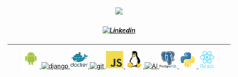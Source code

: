 <h1 align="center">
  <a href="https://www.youtube.com/watch?v=rtN2Ya-iOgE">
    <img src="https://user-images.githubusercontent.com/25802489/225169804-2e0d8f1d-0891-489a-ae1b-72ea8e5731ec.gif">
  </a>
</h1>

<h5 align="center">
<a href="https://www.linkedin.com/in/co01l3r/">
  <img alt="Linkedin" width="25px" src="https://raw.githubusercontent.com/peterthehan/peterthehan/master/assets/linkedin.svg" />
  </a>
</br>
</h5>

<!-- <p align="center">
  <img title="visitors" height="20" src="https://visitor-badge.glitch.me/badge?page_id=co01l3r.co01l3r">
</p> -->


<hr>

<p align="center"> <a href="https://developer.android.com" target="_blank" rel="noreferrer"> <img src="https://raw.githubusercontent.com/devicons/devicon/master/icons/android/android-original-wordmark.svg" alt="android" width="40" height="40"/> </a> <a href="https://www.djangoproject.com/" target="_blank" rel="noreferrer"> <img src="https://cdn.worldvectorlogo.com/logos/django.svg" alt="django" width="40" height="40"/> </a> <a href="https://www.docker.com/" target="_blank" rel="noreferrer"> <img src="https://raw.githubusercontent.com/devicons/devicon/master/icons/docker/docker-original-wordmark.svg" alt="docker" width="40" height="40"/> </a> <a href="https://git-scm.com/" target="_blank" rel="noreferrer"> <img src="https://www.vectorlogo.zone/logos/git-scm/git-scm-icon.svg" alt="git" width="40" height="40"/> </a> <a href="https://developer.mozilla.org/en-US/docs/Web/JavaScript" target="_blank" rel="noreferrer"> <img src="https://raw.githubusercontent.com/devicons/devicon/master/icons/javascript/javascript-original.svg" alt="javascript" width="40" height="40"/> </a> <a href="https://www.linux.org/" target="_blank" rel="noreferrer"> <img src="https://raw.githubusercontent.com/devicons/devicon/master/icons/linux/linux-original.svg" alt="linux" width="40" height="40"/> </a> <a href="https://openai.com/blog/chatgpt" target="_blank" rel="noreferrer"> <img src="https://user-images.githubusercontent.com/25802489/224563200-86e6de52-50d2-49d0-aa38-3d0756619fb4.svg" alt="AI" width="40" height="40"/> </a> <a href="https://www.postgresql.org" target="_blank" rel="noreferrer"> <img src="https://raw.githubusercontent.com/devicons/devicon/master/icons/postgresql/postgresql-original-wordmark.svg" alt="postgresql" width="40" height="40"/> </a> <a href="https://www.python.org" target="_blank" rel="noreferrer"> <img src="https://raw.githubusercontent.com/devicons/devicon/master/icons/python/python-original.svg" alt="python" width="40" height="40"/> </a> <a href="https://reactjs.org/" target="_blank" rel="noreferrer"> <img src="https://raw.githubusercontent.com/devicons/devicon/master/icons/react/react-original-wordmark.svg" alt="react" width="40" height="40"/> </a> </p>

